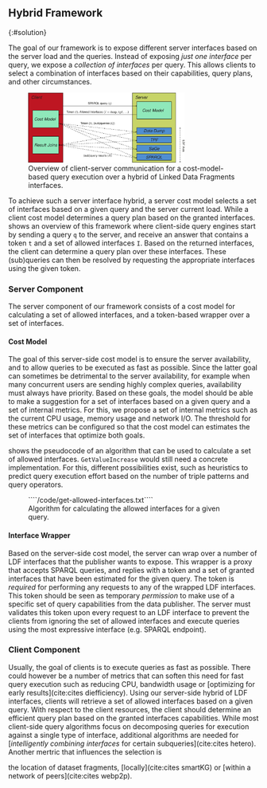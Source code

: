 ## Hybrid Framework
{:#solution}

The goal of our framework
is to expose different server interfaces
based on the server load and the queries.
Instead of exposing *just one interface* per query,
we expose a *collection of interfaces* per query.
This allows clients to select a combination of interfaces
based on their capabilities, query plans, and other circumstances.

<figure id="figure-solution">
<img src="img/hybrid-querying.svg" alt="[Hybrid Linked Data Fragments]" style="height: 10em">
<figcaption markdown="block">
Overview of client-server communication for a cost-model-based query execution over a hybrid of Linked Data Fragments interfaces.
</figcaption>
</figure>

To achieve such a server interface hybrid,
a server cost model selects a set of interfaces based on a given query and the server current load. While a client cost model determines a query plan based on the granted interfaces. [](#figure-solution) shows an overview of this framework
where client-side query engines start by sending a query `q` to the server,
and receive an answer that contains a token `t` and a set of allowed interfaces `I`.
Based on the returned interfaces,
the client can determine a query plan over these interfaces. These (sub)queries can then be resolved by requesting the appropriate interfaces using the given token.

### Server Component

The server component of our framework consists of
a cost model for calculating a set of allowed interfaces,
and a token-based wrapper over a set of interfaces.

#### Cost Model

The goal of this server-side cost model is to ensure the server availability,
and to allow queries to be executed as fast as possible.
Since the latter goal can sometimes be detrimental to the server availability,
for example when many concurrent users are sending highly complex queries,
availability must always have priority. Based on these goals, the model should be able to make a suggestion for a set of interfaces
based on a given query and a set of internal metrics.
For this, we propose a set of internal metrics such as the current CPU usage, memory usage and network I/O. The threshold for these metrics can be configured so that the cost model can estimates the set of interfaces that optimize both goals.

[](#algorithm-get-allowed-interfaces) shows the pseudocode of an algorithm
that can be used to calculate a set of allowed interfaces. `GetValueIncrease` would still need a concrete implementation.
For this, different possibilities exist, such as heuristics to predict query execution effort based on the number of triple patterns and query operators.
<!--For each incoming query `q`,
the algorithm iterates over all available interfaces, and all metrics.
For each metric, the expected metric value increase is calculated
for the given query using `CalculateMetricIncrease(q, metric)`.
If when adding this value to the current metric's value does not exceed the maximum allowed metric value,
then the loop continues.
If all metrics pass for a given interface,
then an interface is considered an *allowed interface*.-->

<figure id="algorithm-get-allowed-interfaces" class="listing">
````/code/get-allowed-interfaces.txt````
<figcaption markdown="block">
Algorithm for calculating the allowed interfaces for a given query.
</figcaption>
</figure>

<!--Based on our algorithm, the `CalculateMetricIncrease` still needs a concrete implementation.
For this, different possibilities exist.
For instance, heuristics for query complexity can be used to estimate metric value increases,
such as query string length, the depth of the basic graph patterns or the used query operators.
Furthermore, other implementations may be based on query log analysis,
where models could be based on machine learning techniques.-->

#### Interface Wrapper

Based on the server-side cost model, the server can wrap over a number of LDF interfaces that the publisher wants to expose.
This wrapper is a proxy that accepts SPARQL queries, and replies with a token and a set of granted interfaces
that have been estimated for the given query.
The token is *required* for performing any requests to any of the wrapped LDF interfaces. This token should be seen as temporary *permission* to make use of a specific set of query capabilities from the data publisher. The server must validates this token upon every request to an LDF interface to prevent the clients from ignoring the set of allowed interfaces and execute queries using the most expressive interface (e.g. SPARQL endpoint).

<!--Optionally, the server could keep track of token usages
to check whether or not the client does indeed use it
to execute the query it got permission for, and nothing more.
Since keeping track of this token usage could require significant server effort,
simpler heuristics could be used,
such as limiting the temporal validity of a token to the estimated execution time.-->

<!--An optional enhancement of the server could be to directly
reply with a SPARQL query response
if the only allowed server was a SPARQL endpoint,
because the client will be likely to make such a subsequent request.-->

### Client Component

Usually, the goal of clients is to execute queries as fast as possible.
There could however be a number of metrics that can soften this need for fast query execution
such as reducing CPU, bandwidth usage or [optimizing for early results](cite:cites diefficiency). Using our server-side hybrid of LDF interfaces, clients will retrieve a set of allowed interfaces based on a given query. With respect to the client resources, the client should determine an efficient query plan based on the granted interfaces capabilities. While most client-side query algorithms focus on decomposing queries for execution against a single type of interface, additional algorithms are needed for [*intelligently combining interfaces* for certain subqueries](cite:cites hetero). Another mertric that influences the selection is
<!--For example, if the client will execute *many* queries against the same dataset,
then it can become more efficient to download the full dataset dump.-->
the location of dataset fragments, [locally](cite:cites smartKG) or [within a network of peers](cite:cites webp2p).
